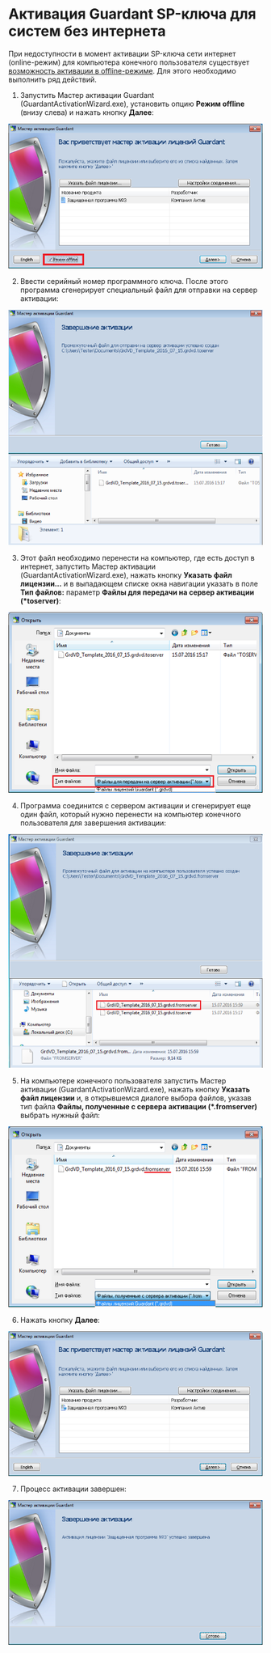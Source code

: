 # Активация Guardant SP-ключа для систем без интернета

При недоступности в момент активации SP-ключа сети интернет (online-режим) для компьютера конечного пользователя существует [возможность активации в offline-режиме](https://dev.guardant.ru/pages/viewpage.action?pageId=1278815). Для этого необходимо выполнить ряд действий.

1. Запустить Мастер активации Guardant (GuardantActivationWizard.exe), установить опцию __Режим offline__ (внизу слева) и нажать кнопку __Далее__:

![](./off-scr1.png)
 
2. Ввести серийный номер программного ключа. После этого программа сгенерирует специальный файл для отправки на сервер активации:

![](./off-scr2.png)

3. Этот файл необходимо перенести на компьютер, где есть доступ в интернет, запустить
Мастер активации (GuardantActivationWizard.exe), нажать кнопку __Указать файл лицензии…__ и в выпадающем списке окна навигации указать в поле __Тип файлов:__ параметр __Файлы для передачи на сервер активации (*toserver)__:
 
![](./off-scr3.png)

4. Программа соединится с сервером активации и сгенерирует еще один файл, который нужно перенести на компьютер конечного пользователя для завершения активации:

![](./off-scr4.png)


5. На компьютере конечного пользователя запустить Мастер активации (GuardantActivationWizard.exe), нажать кнопку __Указать файл лицензии__ и, в открывшемся диалоге выбора файлов, указав тип файла __Файлы, полученные с сервера активации (*.fromserver)__ выбрать нужный файл:

![](./off-scr5.png)

6. Нажать кнопку __Далее__:

![](./off-scr6.png)

7. Процесс активации завершен:

![](./off-scr7.png)
